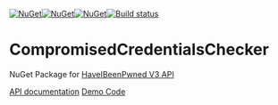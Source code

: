[![NuGet](https://img.shields.io/nuget/v/CompromisedCredentialsChecker.svg)](https://www.nuget.org/packages/CompromisedCredentialsChecker/)[![NuGet](https://img.shields.io/nuget/dt/CompromisedCredentialsChecker.svg)](http://nuget.org/packages/CompromisedCredentialsChecker)[![NuGet](https://img.shields.io/nuget/vpre/CompromisedCredentialsChecker.svg)](https://www.nuget.org/packages/CommandLineParser/)[![Build status](https://ci.appveyor.com/api/projects/status/5p337fe9vh07s539?svg=true)](https://ci.appveyor.com/project/CarpDeus/compromisedcredentialschecker)

# CompromisedCredentialsChecker
NuGet Package for [HaveIBeenPwned V3 API](https://haveibeenpwned.com/API/v3)

[API documentation](src/CompromisedCredentialsChecker/apidocs/CompromisedCredentialsChecker/index.md)
[Demo Code](https://github.com/CarpDeus/CompromisedCredentialsConsoleDemo)



